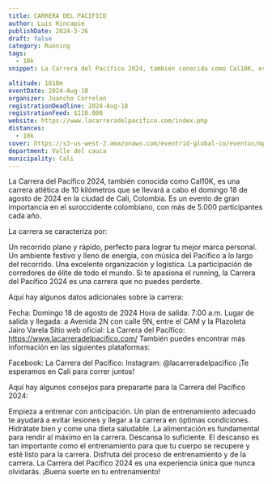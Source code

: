 ```yaml
---
title: CARRERA DEL PACIFICO
author: Luis Hincapie
publishDate: 2024-3-26
draft: false
category: Running
tags:
  - 10k
snippet: La Carrera del Pacífico 2024, también conocida como Cal10K, es una carrera atlética de 10 kilómetros que se llevará a cabo el domingo 18 de agosto de 2024 en la ciudad de Cali, Colombia. Es un evento de gran importancia en el suroccidente colombiano, con más de 5.000 participantes cada año.

altitude: 1018m
eventDate: 2024-Aug-18
organizer: Juancho Correlon
registrationDeadline: 2024-Aug-18
registrationFeed: $110.000
website: https://www.lacarreradelpacifico.com/index.php
distances:
  - 10k
cover: https://s3-us-west-2.amazonaws.com/eventrid-global-co/eventos/mptcf_lcdp2/42f9ddb7936b3ef5851ef4f6952f537f.jpg
department: Valle del cauca
municipality: Cali
---
```

La Carrera del Pacífico 2024, también conocida como Cal10K, es una carrera atlética de 10 kilómetros que se llevará a cabo el domingo 18 de agosto de 2024 en la ciudad de Cali, Colombia. Es un evento de gran importancia en el suroccidente colombiano, con más de 5.000 participantes cada año.

La carrera se caracteriza por:

Un recorrido plano y rápido, perfecto para lograr tu mejor marca personal.
Un ambiente festivo y lleno de energía, con música del Pacífico a lo largo del recorrido.
Una excelente organización y logística.
La participación de corredores de élite de todo el mundo.
Si te apasiona el running, la Carrera del Pacífico 2024 es una carrera que no puedes perderte.

Aquí hay algunos datos adicionales sobre la carrera:

Fecha: Domingo 18 de agosto de 2024
Hora de salida: 7:00 a.m.
Lugar de salida y llegada: a Avenida 2N con calle 9N, entre el CAM y la Plazoleta Jairo Varela
Sitio web oficial: La Carrera del Pacífico: https://www.lacarreradelpacifico.com/
También puedes encontrar más información en las siguientes plataformas:

Facebook: La Carrera del Pacífico: 
Instagram: @lacarreradelpacifico
¡Te esperamos en Cali para correr juntos!

Aquí hay algunos consejos para prepararte para la Carrera del Pacífico 2024:

Empieza a entrenar con anticipación. Un plan de entrenamiento adecuado te ayudará a evitar lesiones y llegar a la carrera en óptimas condiciones.
Hidrátate bien y come una dieta saludable. La alimentación es fundamental para rendir al máximo en la carrera.
Descansa lo suficiente. El descanso es tan importante como el entrenamiento para que tu cuerpo se recupere y esté listo para la carrera.
Disfruta del proceso de entrenamiento y de la carrera. La Carrera del Pacífico 2024 es una experiencia única que nunca olvidarás.
¡Buena suerte en tu entrenamiento!